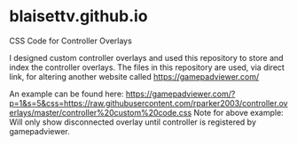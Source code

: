 # blaisettv.github.io
CSS Code for Controller Overlays

I designed custom controller overlays and used this repository to store and index the controller overlays. 
The files in this repository are used, via direct link, for altering another website called https://gamepadviewer.com/

An example can be found here: https://gamepadviewer.com/?p=1&s=5&css=https://raw.githubusercontent.com/rparker2003/controller.overlays/master/controller%20custom%20code.css
Note for above example: Will only show disconnected overlay until controller is registered by gamepadviewer.
